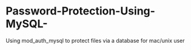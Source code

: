 # Password-Protection-Using-MySQL-
Using mod_auth_mysql to protect files via a database for mac/unix user
